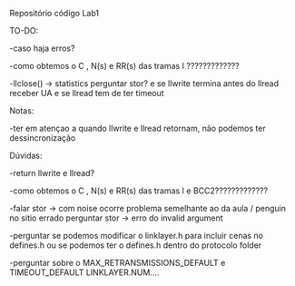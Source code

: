 Repositório código Lab1

TO-DO:
 
  -caso haja erros?
 
  -como obtemos o C , N(s) e RR(s) das tramas I ?????????????
 
  -llclose() -> statistics perguntar stor? e se llwrite termina antes do llread receber UA e se llread tem de ter timeout

Notas:
  
  -ter em atençao a quando llwrite e llread retornam, não podemos ter dessincronização
  
Dúvidas:

  -return llwrite e llread?
  
  -como obtemos o C , N(s) e RR(s) das tramas I e BCC2?????????????
  
  -falar stor -> com noise ocorre problema semelhante ao da aula / penguin no sitio errado perguntar stor -> erro do invalid argument
  
  -perguntar se podemos modificar o linklayer.h para incluir cenas no defines.h ou se podemos ter o defines.h dentro do protocolo folder
  
  -perguntar sobre o MAX_RETRANSMISSIONS_DEFAULT e TIMEOUT_DEFAULT LINKLAYER.NUM....
  
